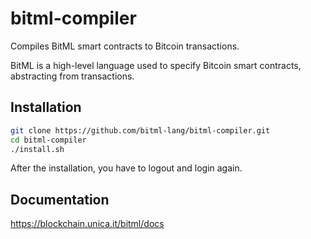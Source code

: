 # bitml-compiler
Compiles BitML smart contracts to Bitcoin transactions.

BitML is a high-level language used to specify Bitcoin smart contracts, abstracting from transactions.

## Installation

```bash
git clone https://github.com/bitml-lang/bitml-compiler.git
cd bitml-compiler
./install.sh
```
After the installation, you have to logout and login again.

## Documentation

https://blockchain.unica.it/bitml/docs
